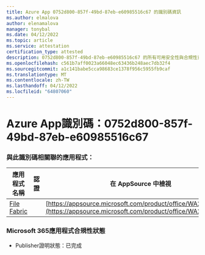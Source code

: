 ```yaml
---
title: Azure App 0752d800-857f-49bd-87eb-e60985516c67 的識別碼資訊
ms.author: elmalova
author: elenamalova
manager: tonybal
ms.date: 04/12/2022
ms.topic: article
ms.service: attestation
certification_type: attested
description: 0752d800-857f-49bd-87eb-e60985516c67 的所有可用安全性與合規性資訊。
ms.openlocfilehash: c561b7aff0023a66048ec63436b248aec7db32f4
ms.sourcegitcommit: a1c141babe5cca98683ce1378f956c5955fb9caf
ms.translationtype: MT
ms.contentlocale: zh-TW
ms.lasthandoff: 04/12/2022
ms.locfileid: "64807060"
---
```

# <a name="azure-app-id-0752d800-857f-49bd-87eb-e60985516c67"></a>Azure App識別碼：0752d800-857f-49bd-87eb-e60985516c67


### <a name="apps-associated-with-this-id"></a>與此識別碼相關聯的應用程式：
| **應用程式名稱** | **認證** | **在 AppSource 中檢視** |
|--------------|---------------|-----------------------|
| [File Fabric](../forward/WA200003017.md) |  | [https://appsource.microsoft.com/product/office/WA200003017](https://appsource.microsoft.com/product/office/WA200003017) |

### <a name="microsoft-365-app-compliance-status"></a>Microsoft 365應用程式合規性狀態
- Publisher證明狀態：已完成
